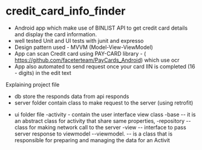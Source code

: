 # credit_card_info_finder




* Android app which make use of  BINLIST API  to get credit card details and display the card information.
* well tested Unit and UI tests with junit and expresso  
* Design pattern used - MVVM (Model-View-ViewModel) 
* App can scan Credit card using PAY-CARD library - ( https://github.com/faceterteam/PayCards_Android) which use ocr
* App also automated to send request once your card IIN is completed (16 - digits) in the edit text

Explaining project file
- db store the responds data from api responds
- server folder contain class to make request to the server (using retrofit)

* ui folder file
-activity - contain the user interface view class
-base    -- it is an abstract class for activity that share same properties,
-repository -- class for making network call to the server
-view -- interface  to pass server response to viewmodel
--viewmodel. -- is a class that is responsible for preparing and managing the data for an Activit



